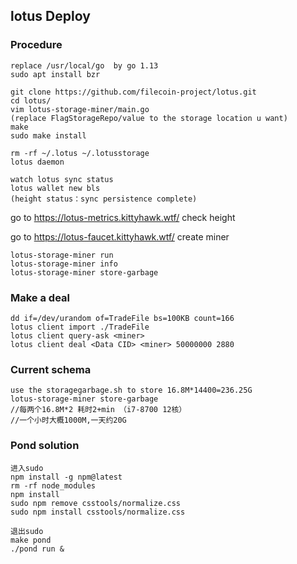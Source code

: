 ## lotus Deploy

### Procedure

    replace /usr/local/go  by go 1.13
    sudo apt install bzr
    
    git clone https://github.com/filecoin-project/lotus.git
    cd lotus/
    vim lotus-storage-miner/main.go 
    (replace FlagStorageRepo/value to the storage location u want) 
    make
    sudo make install 
    
    rm -rf ~/.lotus ~/.lotusstorage
    lotus daemon
    
    watch lotus sync status
    lotus wallet new bls
    (height status：sync persistence complete)
    
    
go to https://lotus-metrics.kittyhawk.wtf/ check height
    
go to https://lotus-faucet.kittyhawk.wtf/ create miner
    
    lotus-storage-miner run
    lotus-storage-miner info
    lotus-storage-miner store-garbage
    

### Make a deal
    
    dd if=/dev/urandom of=TradeFile bs=100KB count=166
    lotus client import ./TradeFile
    lotus client query-ask <miner>
    lotus client deal <Data CID> <miner> 50000000 2880 
    
### Current schema
    
    use the storagegarbage.sh to store 16.8M*14400=236.25G
    lotus-storage-miner store-garbage
    //每两个16.8M*2 耗时2+min （i7-8700 12核）
    //一个小时大概1000M,一天约20G
    
### Pond solution

    进入sudo
    npm install -g npm@latest 
    rm -rf node_modules 
    npm install
    sudo npm remove csstools/normalize.css
    sudo npm install csstools/normalize.css
    
    退出sudo
    make pond
    ./pond run &